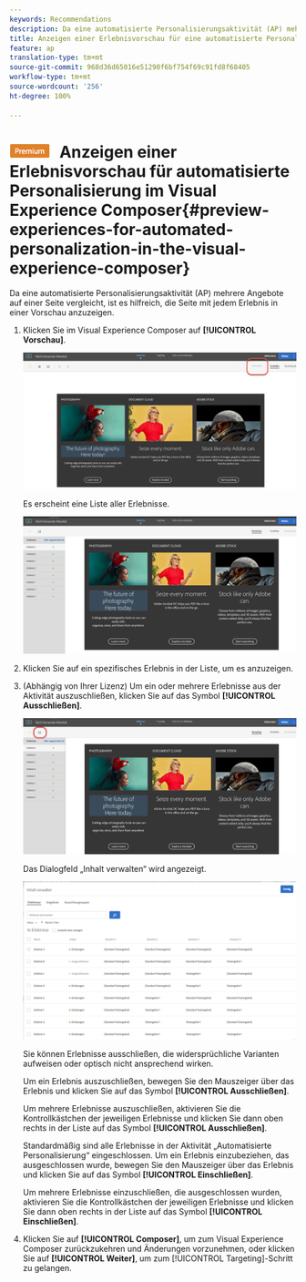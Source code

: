 ```yaml
---
keywords: Recommendations
description: Da eine automatisierte Personalisierungsaktivität (AP) mehrere Angebote auf einer Seite vergleicht, ist es hilfreich, die Seite mit jedem Erlebnis in einer Vorschau anzuzeigen.
title: Anzeigen einer Erlebnisvorschau für eine automatisierte Personalisierung (AP) im Visual Experience Composer
feature: ap
translation-type: tm+mt
source-git-commit: 968d36d65016e51290f6bf754f69c91fd8f68405
workflow-type: tm+mt
source-wordcount: '256'
ht-degree: 100%

---
```



# ![PREMIUM](/help/assets/premium.png) Anzeigen einer Erlebnisvorschau für automatisierte Personalisierung im Visual Experience Composer{#preview-experiences-for-automated-personalization-in-the-visual-experience-composer}

Da eine automatisierte Personalisierungsaktivität (AP) mehrere Angebote auf einer Seite vergleicht, ist es hilfreich, die Seite mit jedem Erlebnis in einer Vorschau anzuzeigen.

1. Klicken Sie im Visual Experience Composer auf **[!UICONTROL Vorschau]**.

   ![Vorschau-Symbol](/help/c-activities/t-automated-personalization/assets/preview.png)

   Es erscheint eine Liste aller Erlebnisse.

   ![Vorschau von Erlebnissen](/help/c-activities/t-automated-personalization/assets/ap_preview-new.png)

1. Klicken Sie auf ein spezifisches Erlebnis in der Liste, um es anzuzeigen.

1. (Abhängig von Ihrer Lizenz) Um ein oder mehrere Erlebnisse aus der Aktivität auszuschließen, klicken Sie auf das Symbol **[!UICONTROL Ausschließen]**.

   ![Symbol „Ausschließen“](/help/c-activities/t-automated-personalization/assets/ap_exclude-new.png)

   Das Dialogfeld „Inhalt verwalten“ wird angezeigt.

   ![Dialogfeld „Inhalt verwalten“](/help/c-activities/t-automated-personalization/assets/preview-exclude.png)

   Sie können Erlebnisse ausschließen, die widersprüchliche Varianten aufweisen oder optisch nicht ansprechend wirken.

   Um ein Erlebnis auszuschließen, bewegen Sie den Mauszeiger über das Erlebnis und klicken Sie auf das Symbol **[!UICONTROL Ausschließen]**.

   Um mehrere Erlebnisse auszuschließen, aktivieren Sie die Kontrollkästchen der jeweiligen Erlebnisse und klicken Sie dann oben rechts in der Liste auf das Symbol **[!UICONTROL Ausschließen]**.

   Standardmäßig sind alle Erlebnisse in der Aktivität „Automatisierte Personalisierung“ eingeschlossen. Um ein Erlebnis einzubeziehen, das ausgeschlossen wurde, bewegen Sie den Mauszeiger über das Erlebnis und klicken Sie auf das Symbol **[!UICONTROL Einschließen]**.

   Um mehrere Erlebnisse einzuschließen, die ausgeschlossen wurden, aktivieren Sie die Kontrollkästchen der jeweiligen Erlebnisse und klicken Sie dann oben rechts in der Liste auf das Symbol **[!UICONTROL Einschließen]**.

1. Klicken Sie auf **[!UICONTROL Composer]**, um zum Visual Experience Composer zurückzukehren und Änderungen vorzunehmen, oder klicken Sie auf **[!UICONTROL Weiter]**, um zum [!UICONTROL Targeting]-Schritt zu gelangen.
